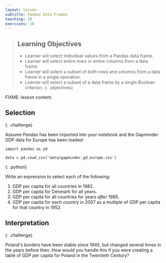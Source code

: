 ```yaml
---
layout: lesson
subtitle: Pandas Data Frames
teaching: 10
exercises: 10
---
```

> ## Learning Objectives
>
> * Learner will select individual values from a Pandas data frame.
> * Learner will select entire rows or entire columns from a data frame.
> * Learner will select a subset of both rows and columns from a data frame in a single operation.
> * Learner will select a subset of a data frame by a single Boolean criterion.
{: .objectives}

FIXME: lesson content.

## Selection
{: .challenge}

Assume Pandas has been imported into your notebook
and the Gapminder GDP data for Europe has been loaded:

~~~
import pandas as pd

data = pd.read_csv('data/gapminder_gd_europe.csv')
~~~
{: .python}

Write an expression to select each of the following:

1. GDP per capita for all countries in 1982.
2. GDP per capita for Denmark for all years.
3. GDP per capita for all countries for years *after* 1985.
4. GDP per capita for each country in 2007 as a multiple of GDP per capita for that country in 1952.

## Interpretation
{: .challenge}

Poland's borders have been stable since 1945,
but changed several times in the years before then.
How would you handle this
if you were creating a table of GDP per capita for Poland in the Twentieth Century?
